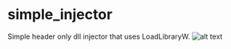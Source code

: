 # simple_injector
Simple header only dll injector that uses LoadLibraryW.
![alt text](https://ibb.co/mzF0JYr)

